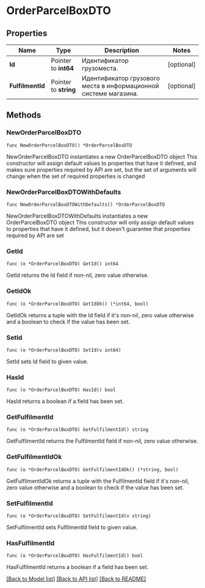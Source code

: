 # OrderParcelBoxDTO

## Properties

Name | Type | Description | Notes
------------ | ------------- | ------------- | -------------
**Id** | Pointer to **int64** | Идентификатор грузоместа. | [optional] 
**FulfilmentId** | Pointer to **string** | Идентификатор грузового места в информационной системе магазина. | [optional] 

## Methods

### NewOrderParcelBoxDTO

`func NewOrderParcelBoxDTO() *OrderParcelBoxDTO`

NewOrderParcelBoxDTO instantiates a new OrderParcelBoxDTO object
This constructor will assign default values to properties that have it defined,
and makes sure properties required by API are set, but the set of arguments
will change when the set of required properties is changed

### NewOrderParcelBoxDTOWithDefaults

`func NewOrderParcelBoxDTOWithDefaults() *OrderParcelBoxDTO`

NewOrderParcelBoxDTOWithDefaults instantiates a new OrderParcelBoxDTO object
This constructor will only assign default values to properties that have it defined,
but it doesn't guarantee that properties required by API are set

### GetId

`func (o *OrderParcelBoxDTO) GetId() int64`

GetId returns the Id field if non-nil, zero value otherwise.

### GetIdOk

`func (o *OrderParcelBoxDTO) GetIdOk() (*int64, bool)`

GetIdOk returns a tuple with the Id field if it's non-nil, zero value otherwise
and a boolean to check if the value has been set.

### SetId

`func (o *OrderParcelBoxDTO) SetId(v int64)`

SetId sets Id field to given value.

### HasId

`func (o *OrderParcelBoxDTO) HasId() bool`

HasId returns a boolean if a field has been set.

### GetFulfilmentId

`func (o *OrderParcelBoxDTO) GetFulfilmentId() string`

GetFulfilmentId returns the FulfilmentId field if non-nil, zero value otherwise.

### GetFulfilmentIdOk

`func (o *OrderParcelBoxDTO) GetFulfilmentIdOk() (*string, bool)`

GetFulfilmentIdOk returns a tuple with the FulfilmentId field if it's non-nil, zero value otherwise
and a boolean to check if the value has been set.

### SetFulfilmentId

`func (o *OrderParcelBoxDTO) SetFulfilmentId(v string)`

SetFulfilmentId sets FulfilmentId field to given value.

### HasFulfilmentId

`func (o *OrderParcelBoxDTO) HasFulfilmentId() bool`

HasFulfilmentId returns a boolean if a field has been set.


[[Back to Model list]](../README.md#documentation-for-models) [[Back to API list]](../README.md#documentation-for-api-endpoints) [[Back to README]](../README.md)


